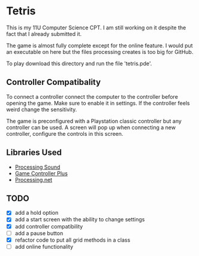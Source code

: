 # Tetris
This is my 11U Computer Science CPT. I am still working on it despite the fact that I already submitted it.

The game is almost fully complete except for the online feature. 
I would put an executable on here but the files processing creates is too big for GitHub.

To play download this directory and run the file 'tetris.pde'.

## Controller Compatibality
To connect a controller connect the computer to the controller before opening the game. Make sure to enable it in settings. If the controller feels weird change the sensitivity. 

The game is preconfigured with a Playstation classic controller but any controller can be used. A screen will pop up when connecting a new controller, configure the controls in this screen.

## Libraries Used
- [Processing Sound](https://github.com/processing/processing-sound)
- [Game Controller Plus](http://lagers.org.uk/gamecontrol/)
- [Processing.net](https://github.com/processing/processing/tree/master/java/libraries/net)

## TODO
- [X] add a hold option
- [X] add a start screen with the ability to change settings
- [X] add controller compatibility
- [ ] add a pause button
- [X] refactor code to put all grid methods in a class
- [ ] add online functionality
